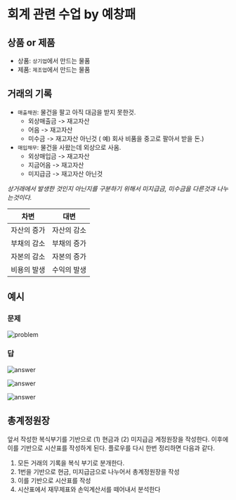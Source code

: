 # 회계 관련 수업 by 예창패

## 상품 or 제품

- 상품: `상기업`에서 만드는 물품
- 제품: `제조업`에서 만드는 물품

## 거래의 기록

- `매출채권`: 물건을 팔고 아직 대금을 받지 못한것.
  - 외상매출금 -> 재고자산
  - 어음 -> 재고자산
  - 미수금 -> 재고자산 아닌것 ( 예) 회사 비품을 중고로 팔아서 받을 돈.)
- `매입채무`: 물건을 사왔는데 외상으로 사옴.
  - 외상매입금 -> 재고자산
  - 지금어음 -> 재고자산
  - 미지급금 -> 재고자산 아닌것

_상거래에서 발생한 것인지 아닌지를 구분하기 위해서 미지급금, 미수금을 다른것과 나누는것이다._

| 차변        | 대변        |
| ----------- | ----------- |
| 자산의 증가 | 자산의 감소 |
| 부채의 감소 | 부채의 증가 |
| 자본의 감소 | 자본의 증가 |
| 비용의 발생 | 수익의 발생 |

## 예시

### 문제

![problem](/assets/2022-11-09-yechang-pae-on-financial-statements/1.png)

### 답

![answer](/assets/2022-11-09-yechang-pae-on-financial-statements/2.png)

![answer](/assets/2022-11-09-yechang-pae-on-financial-statements/3.png)

![answer](/assets/2022-11-09-yechang-pae-on-financial-statements/4.png)

## 총계정원장

앞서 작성한 복식부기를 기반으로 (1) 현금과 (2) 미지급금 계정원장을 작성한다. 이후에 이를 기반으로 시산표를 작성하게 된다. 플로우를 다시 한번 정리하면 다음과 같다.

1. 모든 거래의 기록을 복식 부기로 분개한다.
1. 1번을 기반으로 현금, 미지급금으로 나누어서 총계정원장을 작성
1. 이를 기반으로 시산표를 작성
1. 시산표에서 재무제표와 손익계산서를 떼어내서 분석한다
